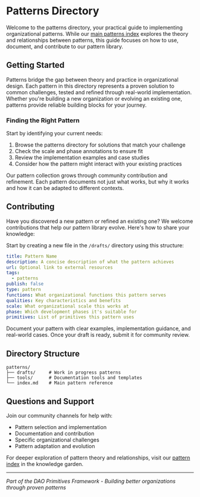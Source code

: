 # Patterns Directory

Welcome to the patterns directory, your practical guide to implementing organizational patterns. While our [main patterns index](patterns.md) explores the theory and relationships between patterns, this guide focuses on how to use, document, and contribute to our pattern library.

## Getting Started

Patterns bridge the gap between theory and practice in organizational design. Each pattern in this directory represents a proven solution to common challenges, tested and refined through real-world implementation. Whether you're building a new organization or evolving an existing one, patterns provide reliable building blocks for your journey.

### Finding the Right Pattern

Start by identifying your current needs:
1. Browse the patterns directory for solutions that match your challenge
2. Check the scale and phase annotations to ensure fit
3. Review the implementation examples and case studies
4. Consider how the pattern might interact with your existing practices

Our pattern collection grows through community contribution and refinement. Each pattern documents not just what works, but why it works and how it can be adapted to different contexts.

## Contributing

Have you discovered a new pattern or refined an existing one? We welcome contributions that help our pattern library evolve. Here's how to share your knowledge:

Start by creating a new file in the `/drafts/` directory using this structure:

```yaml
title: Pattern Name
description: A concise description of what the pattern achieves
url: Optional link to external resources
tags:
  - patterns
publish: false
type: pattern
functions: What organizational functions this pattern serves
qualities: Key characteristics and benefits
scale: What organizational scale this works at
phase: Which development phases it's suitable for
primitives: List of primitives this pattern uses
```

Document your pattern with clear examples, implementation guidance, and real-world cases. Once your draft is ready, submit it for community review.

## Directory Structure

```
patterns/
├── drafts/     # Work in progress patterns
├── tools/      # Documentation tools and templates
└── index.md    # Main pattern reference
```

## Questions and Support

Join our community channels for help with:
- Pattern selection and implementation
- Documentation and contribution
- Specific organizational challenges
- Pattern adaptation and evolution

For deeper exploration of pattern theory and relationships, visit our [pattern index](patterns.md) in the knowledge garden.

---

*Part of the DAO Primitives Framework - Building better organizations through proven patterns*